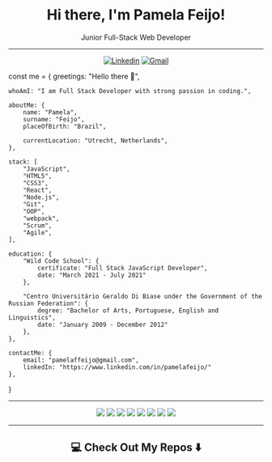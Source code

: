 <div align="center">

# Hi there, I'm Pamela Feijo!
Junior Full-Stack Web Developer

</div>

---

<div align="center">
  
[![Linkedin](https://img.shields.io/badge/-LinkedIn-blue?style=flat&logo=Linkedin&logoColor=white)](https://www.linkedin.com/in/pamelafeijo/)
[![Gmail](https://img.shields.io/badge/-Gmail-c14438?style=flat&logo=Gmail&logoColor=white)](mailto:pamelaffeijo@gmail.com)

  
</div>

const me = {
    greetings: "Hello there 👋",

    whoAmI: "I am Full Stack Developer with strong passion in coding.",

    aboutMe: {
        name: "Pamela",
        surname: "Feijo",       
        placeOfBirth: "Brazil",
        
        currentLocation: "Utrecht, Netherlands",
    },

    stack: [
        "JavaScript",
        "HTML5",
        "CSS3",
        "React",    
        "Node.js",
        "Git",
        "OOP",
        "webpack",     
        "Scrum",
        "Agile",
    ],  

    education: {
        "Wild Code School": {
            certificate: "Full Stack JavaScript Developer",
            date: "March 2021 - July 2021"
        },
        
        "Centro Universitário Geraldo Di Biase under the Government of the Russian Federation": {
            degree: "Bachelor of Arts, Portuguese, English and Linguistics",
            date: "January 2009 - December 2012"
        },
    },

    contactMe: {
        email: "pamelaffeijo@gmail.com",
        linkedIn: "https://www.linkedin.com/in/pamelafeijo/"
    },
}


---


<div align="center"> <img src="https://img.shields.io/badge/javascript%20-%23323330.svg?&style=for-the-badge&logo=javascript&logoColor=%23F7DF1E"/> <img src="https://img.shields.io/badge/html5%20-%23E34F26.svg?&style=for-the-badge&logo=html5&logoColor=white"/> <img src="https://img.shields.io/badge/css3%20-%231572B6.svg?&style=for-the-badge&logo=css3&logoColor=white"/> <img src="https://img.shields.io/badge/markdown-%23000000.svg?&style=for-the-badge&logo=markdown&logoColor=white"/> 
<img src="https://img.shields.io/badge/react%20-%2320232a.svg?&style=for-the-badge&logo=react&logoColor=%2361DAFB"/> <img src="https://img.shields.io/badge/bootstrap%20-%23563D7C.svg?&style=for-the-badge&logo=bootstrap&logoColor=white"/> <img src="https://img.shields.io/badge/SASS%20-hotpink.svg?&style=for-the-badge&logo=SASS&logoColor=white"/> <img src="https://img.shields.io/badge/mysql%20-blue.svg?&style=for-the-badge&logo=mysql&logoColor=white"/> </div>


---
## <div align="center"> 💻 Check Out My Repos ⬇️ </div>



